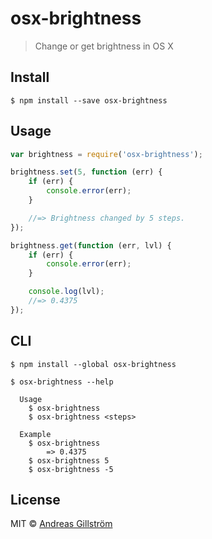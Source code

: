 # osx-brightness
> Change or get brightness in OS X


## Install

```
$ npm install --save osx-brightness
```


## Usage

```js
var brightness = require('osx-brightness');

brightness.set(5, function (err) {
	if (err) {
		console.error(err);
	}

	//=> Brightness changed by 5 steps.
});

brightness.get(function (err, lvl) {
	if (err) {
		console.error(err);
	}

	console.log(lvl);
	//=> 0.4375
});
```


## CLI

```
$ npm install --global osx-brightness
```

```
$ osx-brightness --help

  Usage
  	$ osx-brightness
  	$ osx-brightness <steps>

  Example
  	$ osx-brightness
  		=> 0.4375
  	$ osx-brightness 5
  	$ osx-brightness -5
```


## License

MIT © [Andreas Gillström](https://github.com/gillstrom)
